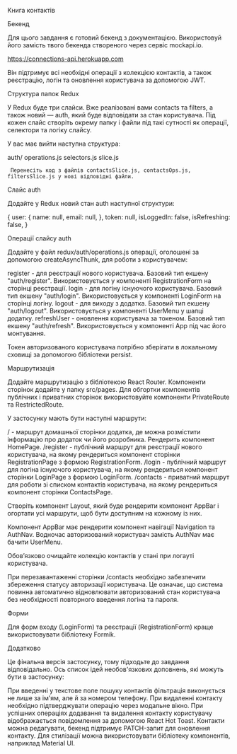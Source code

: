 Книга контактів

Бекенд

Для цього завдання є готовий бекенд з документацією. Використовуй його замість твого бекенда створеного через сервіс mockapi.io.



https://connections-api.herokuapp.com



Він підтримує всі необхідні операції з колекцією контактів, а також реєстрацію, логін та оновлення користувача за допомогою JWT.



Структура папок Redux



У Redux буде три слайси. Вже реалізовані вами contacts та filters, а також новий — auth, який буде відповідати за стан користувача. Під кожен слайс створіть окрему папку і файли під такі сутності як операції, селектори та логіку слайсу.



У вас має вийти наступна структура:

auth/
     operations.js
     selectors.js
     slice.js

     Перенесіть код з файлів contactsSlice.js, contactsOps.js, filtersSlice.js у нові відповідні файли.



Слайс auth



Додайте у Redux новий стан auth наступної структури:

{
  user: {
    name: null,
    email: null,
  },
  token: null,
  isLoggedIn: false,
  isRefreshing: false,
}



Операції слайсу auth



Додайте у файл redux/auth/operations.js операції, оголошені за допомогою createAsyncThunk, для роботи з користувачем:

register - для реєстрації нового користувача. Базовий тип екшену "auth/register". Використовується у компоненті RegistrationForm на сторінці реєстрації.
login - для логіну існуючого користувача. Базовий тип екшену "auth/login". Використовується у компоненті LoginForm на сторінці логіну.
logout - для виходу з додатка. Базовий тип екшену "auth/logout". Використовується у компоненті UserMenu у шапці додатку.
refreshUser - оновлення користувача за токеном. Базовий тип екшену "auth/refresh". Використовується у компоненті App під час його монтування.


Токен авторизованого користувача потрібно зберігати в локальному сховищі за допомогою бібліотеки persist.



Маршрутизація



Додайте маршрутизацію з бібліотекою React Router. Компоненти сторінок додайте у папку src/pages. Для обгортки компонентів публічних і приватних сторінок використовуйте компоненти PrivateRoute та RestrictedRoute.



У застосунку мають бути наступні маршрути:

/ - маршрут домашньої сторінки додатка, де можна розмістити інформацію про додаток чи його розробника. Рендерить компонент HomePage.
/register - публічний маршрут для реєстрації нового користувача, на якому рендериться компонент сторінки RegistrationPage з формою RegistrationForm.
/login - публічний маршрут для логіна існуючого користувача, на якому рендериться компонент сторінки LoginPage з формою LoginForm.
/contacts - приватний маршрут для роботи зі списком контактів користувача, на якому рендериться компонент сторінки ContactsPage.


Створіть компонент Layout, який буде рендерити компонент AppBar і огортати усі маршрути, щоб бути доступним на кожному із них. 



Компонент AppBar має рендерити компонент навігації Navigation та AuthNav. Водночас авторизований користувач замість AuthNav має бачити UserMenu.



Обов’язково очищайте колекцію контактів у стані при логауті користувача.



При перезавантаженні сторінки /contacts необхідно забезпечити збереження статусу авторизації користувача. Це означає, що система повинна автоматично відновлювати авторизований стан користувача без необхідності повторного введення логіна та пароля.



Форми



Для форм входу (LoginForm) та реєстрації (RegistrationForm) краще використовувати бібліотеку Formik.



Додатково

Це фінальна версія застосунку, тому підходьте до завдання відповідально. Ось список ідей необов'язкових доповнень, які можуть бути в застосунку:

При введенні у текстове поле пошуку контактів фільтрація виконується не лише за ім'ям, але й за номером телефону.
При видаленні контакту необхідно підтверджувати операцію через модальне вікно.
При успішних операціях додавання та видалення контакту користувачу відображається повідомлення за допомогою React Hot Toast.
Контакти можна редагувати, бекенд підтримує PATCH-запит для оновлення контакту.
Для стилізації можна використовувати бібліотеку компонентів, наприклад Material UI.